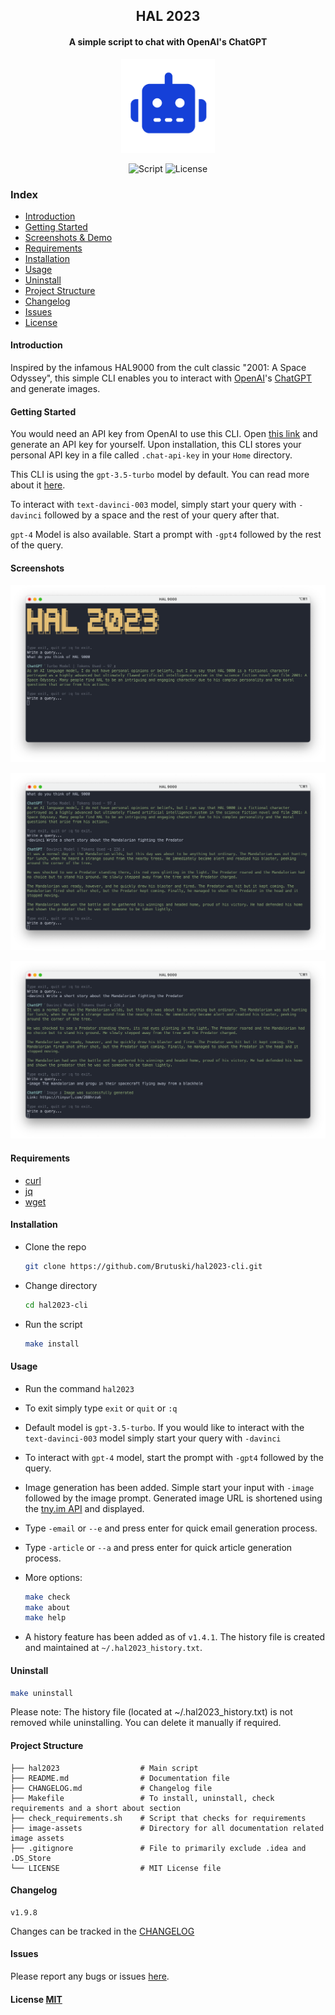 <h2 align="center">HAL 2023</h2>
<h4 align="center">A simple script to chat with OpenAI's ChatGPT</h4>
<p align="center"><img src="./image-assets/icon.png" width="150" height="150"><p>
<p align="center">
        <img alt="Script" src="https://img.shields.io/badge/Shell_Script-121011?style=for-the-badge&logo=gnu-bash&logoColor=white">
        <img alt="License" src="https://img.shields.io/badge/MIT-LICENSE-1976D2?style=for-the-badge">
</p>

### Index

- [Introduction](#introduction)
- [Getting Started](#getting-started)
- [Screenshots & Demo](#screenshots)
- [Requirements](#requirements)
- [Installation](#installation)
- [Usage](#usage)
- [Uninstall](#uninstall)
- [Project Structure](#project-structure)
- [Changelog](#changelog)
- [Issues](#issues)
- [License](#license)

#### Introduction

Inspired by the infamous HAL9000 from the cult classic "2001: A Space Odyssey", this simple CLI enables you to
interact with [OpenAI](https://openai.com)'s [ChatGPT](https://openai.com/blog/chatgpt/) and generate images.

#### Getting Started

You would need an API key from OpenAI to use this CLI.
Open [this link](https://beta.openai.com/account/api-keys) and generate an API key for yourself.
Upon installation, this CLI stores your personal API key in a file called `.chat-api-key` in your `Home` directory.

This CLI is using the `gpt-3.5-turbo` model by default. You can read more about
it [here](https://platform.openai.com/docs/guides/chat).

To interact with `text-davinci-003` model, simply start your query with `-davinci` followed by a space and the rest of
your query after that.

`gpt-4` Model is also available. Start a prompt with `-gpt4` followed by the rest of the query.

#### Screenshots

<p align="center"><img src="./image-assets/screenshot-1.png"><p>
<p align="center"><img src="./image-assets/screenshot-2.png"><p>
<p align="center"><img src="./image-assets/screenshot-3.png"><p>

#### Requirements

- [curl](https://curl.se/)
- [jq](https://stedolan.github.io/jq/)
- [wget](https://www.gnu.org/software/wget/)

#### Installation

- Clone the repo
  ```sh
  git clone https://github.com/Brutuski/hal2023-cli.git
  ```
- Change directory
   ```sh
   cd hal2023-cli
   ```
- Run the script
  ```sh
  make install
  ```

#### Usage

- Run the command `hal2023`


- To exit simply type `exit` or `quit` or `:q`


- Default model is `gpt-3.5-turbo`. If you would like to interact with the `text-davinci-003` model simply start your
  query with `-davinci`

- To interact with `gpt-4` model, start the prompt with `-gpt4` followed by the query.

- Image generation has been added. Simple start your input with `-image ` followed by the image prompt. Generated image
  URL is shortened using the [tny.im API](https://tny.im/aboutapi.php) and displayed.

- Type `-email` or `--e` and press enter for quick email generation process.

- Type `-article` or `--a` and press enter for quick article generation process.


- More options:
  ```sh
  make check
  make about
  make help
  ```
- A history feature has been added as of `v1.4.1`. The history file is created and maintained
  at `~/.hal2023_history.txt`.

#### Uninstall

```sh
make uninstall
```

Please note: The history file (located at ~/.hal2023_history.txt) is not removed while uninstalling. You can delete it
manually if required.

#### Project Structure

```
├── hal2023                  # Main script
├── README.md                # Documentation file
├── CHANGELOG.md             # Changelog file
├── Makefile                 # To install, uninstall, check requirements and a short about section
├── check_requirements.sh    # Script that checks for requirements
├── image-assets             # Directory for all documentation related image assets
├── .gitignore               # File to primarily exclude .idea and .DS_Store
└── LICENSE                  # MIT License file
```

#### Changelog

```vim
v1.9.8
```

Changes can be tracked in the [CHANGELOG](https://github.com/Brutuski/hal2023-cli/blob/main/CHANGELOG.md)

#### Issues

Please report any bugs or issues [here](https://github.com/Brutuski/hal2023-cli/issues).

#### License [MIT](https://github.com/Brutuski/hal2023-cli/blob/main/LICENSE)

